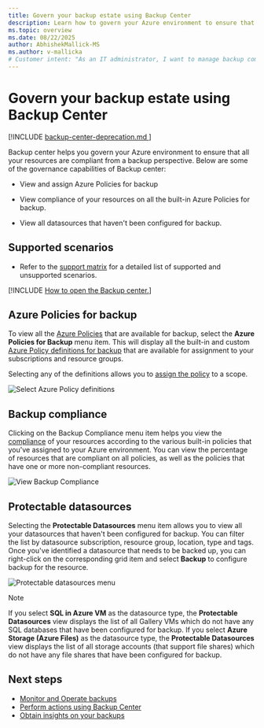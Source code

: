 ```yaml
---
title: Govern your backup estate using Backup Center
description: Learn how to govern your Azure environment to ensure that all your resources are compliant from a backup perspective with Backup Center.
ms.topic: overview
ms.date: 08/22/2025
author: AbhishekMallick-MS
ms.author: v-mallicka
# Customer intent: "As an IT administrator, I want to manage backup compliance and resource governance using a central Backup Center, so that I can ensure all data sources in my Azure environment are properly backed up and adhere to organizational policies."
---
```


# Govern your backup estate using Backup Center

[!INCLUDE [backup-center-deprecation.md ](../../includes/backup-center-deprecation.md )]

Backup center helps you govern your Azure environment to ensure that all your resources are compliant from a backup perspective. Below are some of the governance capabilities of Backup center:

* View and assign Azure Policies for backup

* View compliance of your resources on all the built-in Azure Policies for backup.

* View all datasources that haven't been configured for backup.

## Supported scenarios

* Refer to the [support matrix](backup-center-support-matrix.md) for a detailed list of supported and unsupported scenarios.

[!INCLUDE [How to open the Backup center.](../../includes/backup-center-open-console.md)]


## Azure Policies for backup

To view all the [Azure Policies](../governance/policy/overview.md) that are available for backup, select the **Azure Policies for Backup** menu item. This will display all the built-in and custom [Azure Policy definitions for backup](policy-reference.md) that are available for assignment to your subscriptions and resource groups.

Selecting any of the definitions allows you to [assign the policy](../governance/policy/tutorials/create-and-manage.md#assign-a-policy) to a scope.

![Select Azure Policy definitions](./media/backup-center-govern-environment/azure-policy-definitions.png)

## Backup compliance

Clicking on the Backup Compliance menu item helps you view the [compliance](../governance/policy/how-to/get-compliance-data.md) of your resources according to the various built-in policies that you've assigned to your Azure environment. You can view the percentage of resources that are compliant on all policies, as well as the policies that have one or more non-compliant resources.

![View Backup Compliance](./media/backup-center-govern-environment/azure-policy-compliance.png)

## Protectable datasources

Selecting the **Protectable Datasources** menu item allows you to view all your datasources that haven't been configured for backup. You can filter the list by datasource subscription, resource group, location, type and tags. Once you've identified a datasource that needs to be backed up, you can right-click on the corresponding grid item and select **Backup** to configure backup for the resource.

![Protectable datasources menu](./media/backup-center-govern-environment/protectable-datasources.png)

> [!NOTE]
> If you select **SQL in Azure VM** as the datasource type, the **Protectable Datasources** view displays the list of all Gallery VMs which do not have any SQL databases that have been configured for backup.
> If you select **Azure Storage (Azure Files)** as the datasource type, the **Protectable Datasources** view displays the list of all storage accounts (that support file shares) which do not have any file shares that have been configured for backup.


## Next steps

* [Monitor and Operate backups](backup-center-monitor-operate.md)
* [Perform actions using Backup Center](backup-center-actions.md)
* [Obtain insights on your backups](backup-center-obtain-insights.md)